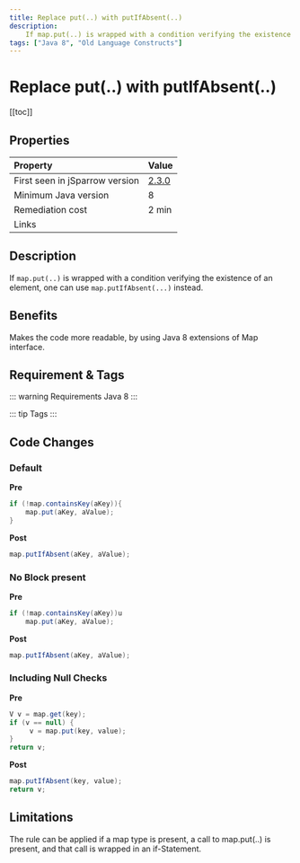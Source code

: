 ```yaml
---
title: Replace put(..) with putIfAbsent(..)
description:
    If map.put(..) is wrapped with a condition verifying the existence of an element one can use map.putIfAbsent(...) instead.
tags: ["Java 8", "Old Language Constructs"]
---
```


# Replace put(..) with putIfAbsent(..)

[[toc]]

## Properties

| Property                        | Value |
|:------------------------------- |:----- |
| First seen in jSparrow version  | [2.3.0](/eclipse/release-notes.html#_2-3-0) |
| Minimum Java version            | 8 |
| Remediation cost                | 2 min |
| Links                           | |

## Description

If `map.put(..)` is wrapped with a condition verifying the existence of an element, one can use `map.putIfAbsent(...)` instead.

## Benefits

Makes the code more readable, by using Java 8 extensions of Map interface.

## Requirement & Tags

::: warning Requirements
Java 8
:::

::: tip Tags
<TagLinks />
:::

## Code Changes

### Default

__Pre__

```java
if (!map.containsKey(aKey)){
    map.put(aKey, aValue);
}
```

__Post__
```java
map.putIfAbsent(aKey, aValue);
```

### No Block present

__Pre__

```java
if (!map.containsKey(aKey))u
    map.put(aKey, aValue);
```

__Post__
```java
map.putIfAbsent(aKey, aValue);
```

### Including Null Checks

__Pre__

```java
V v = map.get(key);
if (v == null) {
     v = map.put(key, value);
}
return v;
```

__Post__
```java
map.putIfAbsent(key, value);
return v;
```

## Limitations

The rule can be applied if a map type is present, a call to map.put(..) is present, and that call is wrapped in an if-Statement.
